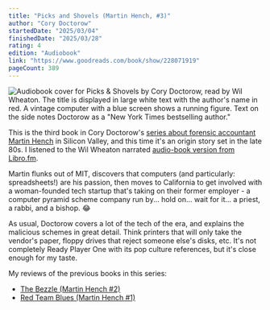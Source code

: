 ```yaml
---
title: "Picks and Shovels (Martin Hench, #3)"
author: "Cory Doctorow"
startedDate: "2025/03/04"
finishedDate: "2025/03/28"
rating: 4
edition: "Audiobook"
link: "https://www.goodreads.com/book/show/228071919"
pageCount: 389
---
```


![Audiobook cover for Picks & Shovels by Cory Doctorow, read by Wil Wheaton. The title is displayed in large white text with the author's name in red. A vintage computer with a blue screen shows a running figure. Text on the side notes Doctorow as a "New York Times bestselling author."](https://images-na.ssl-images-amazon.com/images/S/compressed.photo.goodreads.com/books/1739740916i/228071919.jpg)

This is the third book in Cory Doctorow's [series about forensic accountant Martin Hench](https://www.goodreads.com/series/365945-martin-hench) in Silicon Valley, and this time it's an origin story set in the late 80s. I listened to the Wil Wheaton narrated [audio-book version from Libro.fm](https://libro.fm/audiobooks/5184389278344-picks-and-shovels). 

Martin flunks out of MIT, discovers that computers (and particularly: spreadsheets!) are his passion, then moves to California to get involved with a woman-founded tech startup that's taking on their former employer - a computer pyramid scheme company run by... hold on... wait for it... a priest, a rabbi, and a bishop. 😂

As usual, Doctorow covers a lot of the tech of the era, and explains the malicious schemes in great detail. Think printers that will only take the vendor's paper, floppy drives that reject someone else's disks, etc. It's not completely Ready Player One with its pop culture references, but it's close enough for my taste.

My reviews of the previous books in this series:

* [The Bezzle (Martin Hench #2)](/books/the-bezzle-martin-hench-2---cory-doctorow)
* [Red Team Blues (Martin Hench #1)](/books/red-team-blues-martin-hench-1---cory-doctorow)